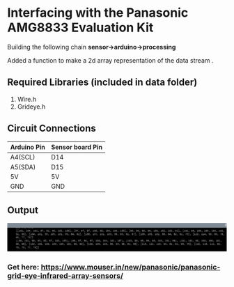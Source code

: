 # Interfacing with the Panasonic AMG8833 Evaluation Kit


Building the following chain **sensor->arduino->processing** 


Added a function to make a 2d array representation of the data stream .  

## Required Libraries (included in data folder)
1. Wire.h
2. Grideye.h

## Circuit Connections
Arduino Pin | Sensor board Pin
------------|-----------------
A4(SCL)     |       D14
A5(SDA)     |       D15
5V          |       5V
GND         |       GND


## Output
![Output Image](/data/output.png)


### Get here: https://www.mouser.in/new/panasonic/panasonic-grid-eye-infrared-array-sensors/
